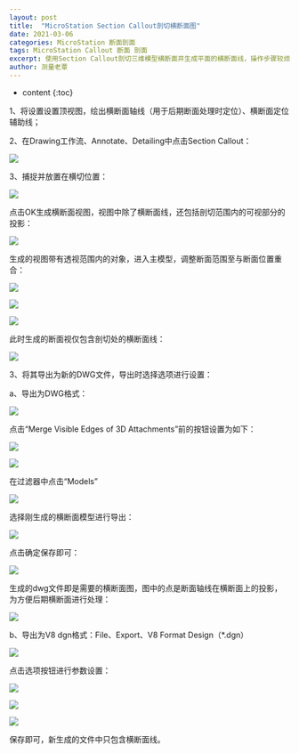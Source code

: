 ```yaml
---
layout: post
title:  "MicroStation Section Callout剖切横断面图"
date: 2021-03-06
categories: MicroStation 断面剖面
tags: MicroStation Callout 断面 剖面
excerpt: 使用Section Callout剖切三维模型横断面并生成平面的横断面线，操作步骤较烦琐，简便操作见后续类似文章。
author: 测量老覃
---
```

* content
{:toc}

1、将设置设置顶视图，绘出横断面轴线（用于后期断面处理时定位）、横断面定位辅助线；

2、在Drawing工作流、Annotate、Detailing中点击Section Callout：

![](/img/2021/2022-09-06-08-09-05.png)

3、捕捉并放置在横切位置：

![](/img/2021/2022-09-06-08-09-15.png)

点击OK生成横断面视图，视图中除了横断面线，还包括剖切范围内的可视部分的投影：

![](/img/2021/2022-09-06-08-09-24.png)

生成的视图带有透视范围内的对象，进入主模型，调整断面范围至与断面位置重合：

![](/img/2021/2022-09-06-08-09-47.png)

![](/img/2021/2022-09-06-08-09-57.png)

![](/img/2021/2022-09-06-08-10-04.png)

此时生成的断面视仅包含剖切处的横断面线：

![](/img/2021/2022-09-06-08-10-12.png)

3、将其导出为新的DWG文件，导出时选择选项进行设置：

a、导出为DWG格式：

![](/img/2021/2022-09-06-08-10-22.png)

点击“Merge Visible Edges of 3D Attachments”前的按钮设置为如下：

![](/img/2021/2022-09-06-08-10-30.png)

![](/img/2021/2022-09-06-08-10-38.png)

在过滤器中点击“Models”

![](/img/2021/2022-09-06-08-10-45.png)

选择刚生成的横断面模型进行导出：

![](/img/2021/2022-09-06-08-10-53.png)

点击确定保存即可：

![](/img/2021/2022-09-06-08-11-01.png)

生成的dwg文件即是需要的横断面图，图中的点是断面轴线在横断面上的投影，为方便后期横断面进行处理：

![](/img/2021/2022-09-06-08-11-10.png)

b、导出为V8 dgn格式：File、Export、V8 Format Design（*.dgn）

![](/img/2021/2022-09-06-08-11-19.png)

点击选项按钮进行参数设置：

![](/img/2021/2022-09-06-08-11-26.png)

![](/img/2021/2022-09-06-08-11-33.png)

![](/img/2021/2022-09-06-08-11-39.png)

保存即可，新生成的文件中只包含横断面线。
